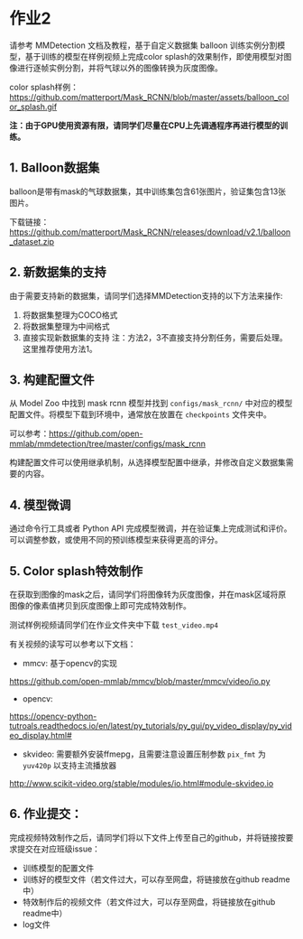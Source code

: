 # 作业2

请参考 MMDetection 文档及教程，基于自定义数据集 balloon 训练实例分割模型，基于训练的模型在样例视频上完成color splash的效果制作，即使用模型对图像进行逐帧实例分割，并将气球以外的图像转换为灰度图像。

color splash样例：
https://github.com/matterport/Mask_RCNN/blob/master/assets/balloon_color_splash.gif 


**注：由于GPU使用资源有限，请同学们尽量在CPU上先调通程序再进行模型的训练。**

## 1. Balloon数据集

balloon是带有mask的气球数据集，其中训练集包含61张图片，验证集包含13张图片。

下载链接：https://github.com/matterport/Mask_RCNN/releases/download/v2.1/balloon_dataset.zip 

## 2. 新数据集的支持

由于需要支持新的数据集，请同学们选择MMDetection支持的以下方法来操作:

1. 将数据集整理为COCO格式
2. 将数据集整理为中间格式
3. 直接实现新数据集的支持
注：方法2，3不直接支持分割任务，需要后处理。这里推荐使用方法1。

## 3. 构建配置文件

从 Model Zoo 中找到 mask rcnn 模型并找到 `configs/mask_rcnn/` 中对应的模型配置文件。将模型下载到环境中，通常放在放置在 `checkpoints` 文件夹中。

可以参考：https://github.com/open-mmlab/mmdetection/tree/master/configs/mask_rcnn 


构建配置文件可以使用继承机制，从选择模型配置中继承，并修改自定义数据集需要的内容。


## 4. 模型微调

通过命令行工具或者 Python API 完成模型微调，并在验证集上完成测试和评价。可以调整参数，或使用不同的预训练模型来获得更高的评分。


## 5. Color splash特效制作

在获取到图像的mask之后，请同学们将图像转为灰度图像，并在mask区域将原图像的像素值拷贝到灰度图像上即可完成特效制作。


测试样例视频请同学们在作业文件夹中下载 `test_video.mp4`


有关视频的读写可以参考以下文档：

- mmcv: 基于opencv的实现 

https://github.com/open-mmlab/mmcv/blob/master/mmcv/video/io.py 

- opencv:

https://opencv-python-tutroals.readthedocs.io/en/latest/py_tutorials/py_gui/py_video_display/py_video_display.html# 

- skvideo: 需要额外安装ffmepg，且需要注意设置压制参数 `pix_fmt` 为 `yuv420p` 以支持主流播放器

http://www.scikit-video.org/stable/modules/io.html#module-skvideo.io 


## 6. 作业提交：

完成视频特效制作之后，请同学们将以下文件上传至自己的github，并将链接按要求提交在对应班级issue：

* 训练模型的配置文件
* 训练好的模型文件（若文件过大，可以存至网盘，将链接放在github readme中）
* 特效制作后的视频文件（若文件过大，可以存至网盘，将链接放在github readme中）
* log文件


